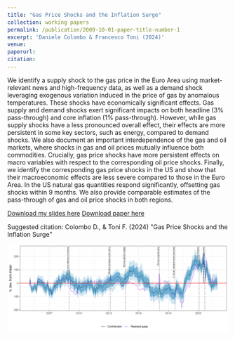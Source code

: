 ```yaml
---
title: "Gas Price Shocks and the Inflation Surge"
collection: working papers
permalink: /publication/2009-10-01-paper-title-number-1
excerpt: 'Daniele Colombo & Francesco Toni (2024)'
venue: 
paperurl:
citation:
---
```


We identify a supply shock to the gas price in the Euro Area using market-relevant news and high-frequency data, as well as a demand shock leveraging exogenous variation induced in the price of gas by anomalous temperatures. These shocks have economically significant effects. Gas supply and demand shocks exert significant impacts on both headline (3\% pass-through) and core inflation (1\% pass-through). However, while gas supply shocks have a less pronounced overall effect, their effects are more persistent in some key sectors, such as energy, compared to demand shocks.
We also document an important interdependence of the gas and oil markets, where shocks in gas and oil prices mutually influence both commodities. Crucially, gas price shocks have more persistent effects on macro variables with respect to the corresponding oil price shocks. 
Finally, we identify the corresponding gas price shocks in the US and show that their macroeconomic effects are less severe compared to those in the Euro Area. In the US natural gas quantities respond significantly, offsetting gas shocks within 9 months. 
We also provide comparable estimates of the pass-through of gas and oil price shocks in both regions.

[Download my slides here](http://colombodaniele.github.io/files/SLIDES_Gas_Price_Shocks_and_the_Inflation_Surge.pdf)
[Download paper here](http://colombodaniele.github.io/files/Gas_price_shocks_and_the_Inflation_Surge.pdf)

Suggested citation: Colombo D., & Toni F. (2024) "Gas Price Shocks and the Inflation Surge"

![Figure4](/images/Figure_ColomboToni2024.png)
